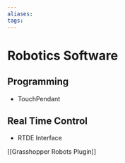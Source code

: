 ```yaml
---
aliases: 
tags: 
---
```


# Robotics Software

## Programming

- TouchPendant

## Real Time Control

- RTDE Interface

[[Grasshopper Robots Plugin]]